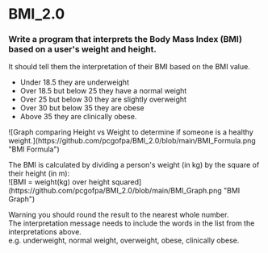 # BMI_2.0
### Write a program that interprets the Body Mass Index (BMI) based on a user's weight and height.

<p>It should tell them the interpretation of their BMI based on the BMI value. <br>
<ul>
    <li>Under 18.5 they are underweight</li>
    <li>Over 18.5 but below 25 they have a normal weight</li>
    <li>Over 25 but below 30 they are slightly overweight</li>
    <li>Over 30 but below 35 they are obese</li>
    <li>Above 35 they are clinically obese.</li>
</ul>
</p>
<p>![Graph comparing Height vs Weight to determine if someone is a healthy weight.](https://github.com/pcgofpa/BMI_2.0/blob/main/BMI_Formula.png "BMI Formula")</p>
<p> The BMI is calculated by dividing a person's weight (in kg) by the square of their height (in m):<br>
![BMI = weight(kg) over height squared](https://github.com/pcgofpa/BMI_2.0/blob/main/BMI_Graph.png "BMI Graph")</p>
<p>Warning you should round the result to the nearest whole number.<br> The interpretation message needs to include the words in the list from the interpretations above.<br> e.g. underweight, normal weight, overweight, obese, clinically obese.</p>